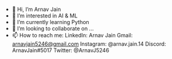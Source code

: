 - 👋 Hi, I’m Arnav Jain
- 👀 I’m interested in AI & ML
- 🌱 I’m currently learning Python
- 💞️ I’m looking to collaborate on ...
- 📫 How to reach me: LinkedIn: Arnav Jain Gmail: arnavjain5246@gmail.com Instagram: @arnav.jain.14 Discord: ArnavJain#5017 Twitter: @ArnavJ5246

<!---
arnav5246/arnav5246 is a ✨ special ✨ repository because its `README.md` (this file) appears on your GitHub profile.
You can click the Preview link to take a look at your changes.
--->
